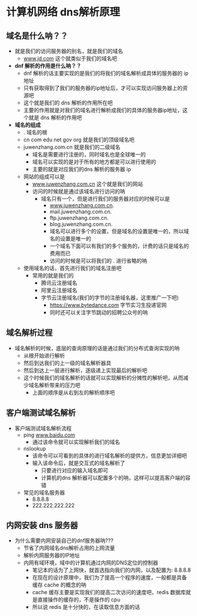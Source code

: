 # 计算机网络 dns解析原理

## 域名是什么呐？？
* 就是我们的访问服务器的别名，就是我们的域名
  * www.jd.com 这个就类似于我们的域名吧
* **dnf 解析的作用是什么呐？？**
  * dnf 解析的话主要实现的是我们的将我们的域名解析成具体的服务器的 ip 地址
  * 只有获取得到了我们的服务器的ip地址后，才可以实现访问服务器上的资源吧
  * 这个就是我们的 dns 解析的作用所在吧
  * 主要的作用就是对我们的域名进行解析成我们的具体的服务器ip地址，这个就是 dns 解析的作用吧
* **域名的组成**
  * . 域名的根
  * cn com edu net gov org 就是我们的顶级域名吧
  * juwenzhang.com.cn 就是我们的二级域名
    * 域名是需要进行注册的，同时域名也是全球唯一的
    * 域名可以实现的是对于所有的地方都是可以进行使用的
    * 主要的就是对应我们的dns 解析的服务器 ip
  * 网站的组成可以是
    * www.juwenzhang.com.cn 这个就是我们的网站
    * 访问的时候就是通过该域名进行访问的呐
      * 域名只有一个，但是进行我们的服务器对应的时候可以是
        * www.juwenzhang.com.cn.
        * mail.juwenzhang.com.cn.
        * ftp.juwenzhang.com.cn.
        * blog.juwenzhang.com.cn.
        * 域名可以进行多个的设置，但是域名的设置是唯一的，所以域名的设置是唯一的
        * 一个域名下面可以有我们的多个服务的，计费的话只是域名的费用而已
        * 访问的时候是可以将我们的 . 进行省略的呐
  * 使用域名的话，首先进行我们的域名注册吧
    * 常用的就是我们的 
      * 腾讯云注册域名
      * 阿里云注册域名
      * 字节云注册域名(我们的字节的注册域名器，这里推广一下吧) 
        * https://www.bytedance.com 字节实习生投递官网
        * 同时还可以关注字节跳动的招聘公众号的呐

## 域名解析过程
* 域名解析的时候，底层的查询原理的话是通过我们的分布式查询实现的呐
  * 从根开始进行解析
  * 然后到达我们的上一级的域名解析器具
  * 然后到达上一层进行解析，逐级递上实现最后的解析吧
  * 这个时候我们的域名解析的话就可以实现解析的分摊性的解析吧，从而减少域名解析带来的压力吧
    * 上面的顺序是从右到左的解析顺序吧

## 客户端测试域名解析
* 客户端测试域名解析流程
  * ping www.baidu.com 
    * 通过该命令就可以实现解析我们的域名
  * nslookup 
    * 该命令可以可看到的具体的进行域名解析的提供方，信息更加详细吧
    * 输入该命令后，就是交互式的域名解析了
      * 只要进行对应的输入域名即可
      * 计算机的dns 解析器可以配置多个的呐，这样可以提高客户端的容错
  * 常见的域名服务器
    * 8.8.8.8
    * 222.222.222.222

## 内网安装 dns 服务器
* 为什么需要内网安装自己的dnf服务器呐???
  * 节省了内网域名dns解析占用的上网流量
  * 解析内网服务器的IP地址
  * 内网有域环境，域中的计算机通过内网的DNS定位的控制器
    * 笔记本的话为了上网快，就首选指向我们的内网，以及配置为: 8.8.8.8
    * 在现在的设计原理中，我们为了提高一个程序的速度，一般都是具备缓存 cache 的概念的呐
    * cache 缓存主要是实现我们的提高二次访问的速度吧，redis 数据库就是直接操作的缓存的，不是操作的 cpu
    * 所以说 redis 是十分快的，在读取信息方面的话